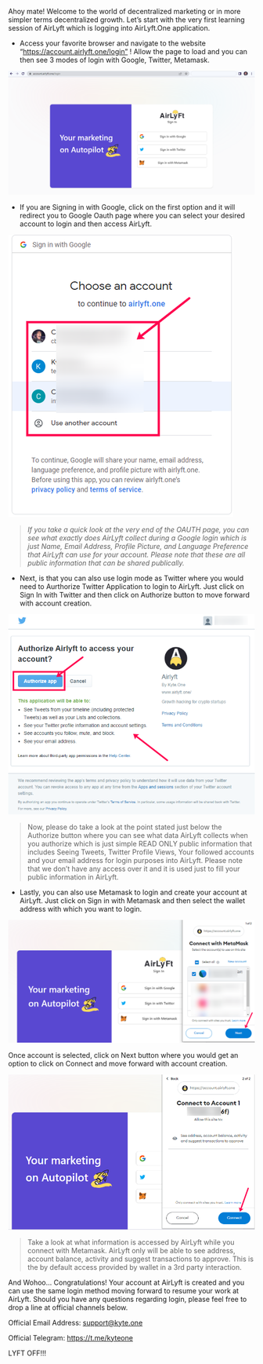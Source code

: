 Ahoy mate! Welcome to the world of decentralized marketing or in more simpler terms decentralized growth. Let’s start with the very first learning session of AirLyft which is logging into AirLyft.One application. 

* Access your favorite browser and navigate to the website “https://account.airlyft.one/login” ! Allow the page to load and you can then see 3 modes of login with Google, Twitter, Metamask.
  
![AirLyft Login Page](./images/LoginPage_AirLyft.png)

     
* If you are Signing in with Google, click on the first option and it will redirect you to Google Oauth page where you can select your desired account to login and then access AirLyft. 

![AirLyft Login Page](./images/GoogleOAuth.png)

> *If you take a quick look at the very end of the OAUTH page, you can see what exactly does AirLyft collect 
during a Google login which is just Name, Email Address, Profile Picture, and Language Preference that AirLyft can use for your account. Please note that these are all public information that can be shared publically.* 

* Next, is that you can also use login mode as Twitter where you would need to Aurthorize Twitter Application to login to AirLyft. Just click on Sign In with Twitter and then click on Authorize button to move forward with account creation. 

![Twitter Authorize Button](./images/TwitterAuth.png) 


> Now, please do take a look at the point stated just below the Authorize button where you can see what data AirLyft collects when you authorize which is just simple READ ONLY public information that includes Seeing Tweets, Twitter Profile Views, Your followed accounts and your email address for login purposes into AirLyft. Please note that we don’t have any access over it and it is used just to fill your public information in AirLyft.



* Lastly, you can also use Metamask to login and create your account at AirLyft. Just click on Sign in with Metamask and then select the wallet address with which you want to login. 


![MetaMask First](./images/MetamaskAuth.png)


Once account is selected, click on Next button where you would get an option to click on Connect and move forward with account creation. 


![MetaMask Second](./images/MetamaskAuthorize.png)


> Take a look at what information is accessed by AirLyft while you connect with Metamask. AirLyft only will be able to see address, account balance, activity and suggest transactions to approve. This is the by default access provided by wallet in a 3rd party interaction. 

And Wohoo… Congratulations! Your account at AirLyft is created and you can use the same login method moving forward to resume your work at AirLyft. Should you have any questions regarding login, please feel free to drop a line at official channels below. 

Official Email Address: support@kyte.one 

Official Telegram: https://t.me/kyteone

LYFT OFF!!!  
 